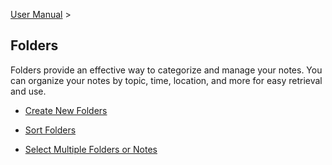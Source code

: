 [User Manual](/dragonnest/drawnote/manual/en) >

Folders
---

Folders provide an effective way to categorize and manage your notes. You can organize your notes by topic, time, location, and more for easy retrieval and use.

- [Create New Folders](new-folder.md)

- [Sort Folders](sort_folders.md)

- [Select Multiple Folders or Notes](select_multiple_folders_or_notes.md)